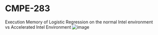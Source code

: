 # CMPE-283

Execution Memory of Logistic Regression on the normal Intel environment vs Accelerated Intel Environment 
![image]([https://user-images.githubusercontent.com/40618795/200488815-09b104cd-1e9b-4a32-9977-8bf1e89ee272.png](https://github.com/vinaykumarseelam/CMPE-283/blob/main/Screenshot1.jpg))
